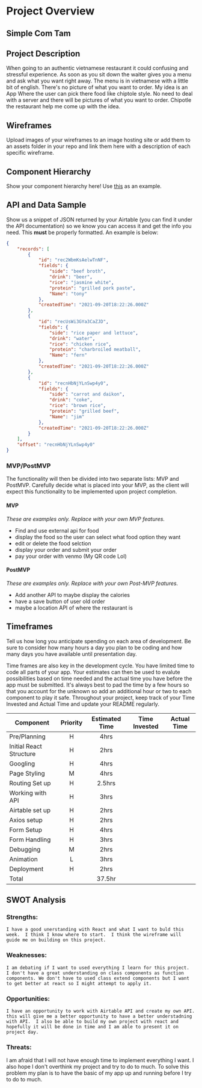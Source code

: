 # Project Overview

## Simple Com Tam



## Project Description

When going to an authentic vietnamese restaurant it could confusing and stressful experience.  As soon as you sit down the waiter gives you a menu and ask what you want right away. The menu is in vietnamese with a little bit of english.  There's no picture of what you want to order.  My idea is an App Where the user can pick there food like chiptole style.  No need to deal with a server and there will be pictures of what you want to order. Chipotle the restaurant help me come up with the idea. 

## Wireframes

Upload images of your wireframes to an image hosting site or add them to an assets folder in your repo and link them here with a description of each specific wireframe.

## Component Hierarchy
Show your component hierarchy here! Use [this](https://cms-assets.tutsplus.com/uploads/users/1795/posts/30352/image/GettingStartedWithReduxTutorial-React-Component-Structure.png) as an example.

## API and Data Sample

Show us a snippet of JSON returned by your Airtable (you can find it under the API documentation) so we know you can access it and get the info you need. This __must__ be properly formatted. An example is below:

```json
{
    "records": [
        {
            "id": "rec2WbmKsAelwTnNF",
            "fields": {
                "side": "beef broth",
                "drink": "beer",
                "rice": "jasmine white",
                "protein": "grilled pork paste",
                "Name": "tony"
            },
            "createdTime": "2021-09-20T18:22:26.000Z"
        },
        {
            "id": "recUsWi3GYa3CaZJD",
            "fields": {
                "side": "rice paper and lettuce",
                "drink": "water",
                "rice": "chicken rice",
                "protein": "charbroiled meatball",
                "Name": "fern"
            },
            "createdTime": "2021-09-20T18:22:26.000Z"
        },
        {
            "id": "recnHbNjYLnSwp4y0",
            "fields": {
                "side": "carrot and daikon",
                "drink": "coke",
                "rice": "brown rice",
                "protein": "grilled beef",
                "Name": "jim"
            },
            "createdTime": "2021-09-20T18:22:26.000Z"
        }
    ],
    "offset": "recnHbNjYLnSwp4y0"
}
```

### MVP/PostMVP

The functionality will then be divided into two separate lists: MVP and PostMVP.  Carefully decide what is placed into your MVP, as the client will expect this functionality to be implemented upon project completion.  

#### MVP 
*These are examples only. Replace with your own MVP features.*

- Find and use external api for food 
- display the food so the user can select what food option they want
- edit or delete the food selction
- display your order and submit your order
- pay your order with venmo (My QR code Lol)

#### PostMVP  
*These are examples only. Replace with your own Post-MVP features.*

- Add another API to maybe display the calories
- have a save button of user old order
- maybe a location API of where the restaurant is


## Timeframes

Tell us how long you anticipate spending on each area of development. Be sure to consider how many hours a day you plan to be coding and how many days you have available until presentation day.

Time frames are also key in the development cycle.  You have limited time to code all parts of your app.  Your estimates can then be used to evalute possibilities based on time needed and the actual time you have before the app must be submitted. It's always best to pad the time by a few hours so that you account for the unknown so add an additional hour or two to each component to play it safe. Throughout your project, keep track of your Time Invested and Actual Time and update your README regularly.

| Component | Priority | Estimated Time | Time Invested | Actual Time |
| --- | :---: |  :---: | :---: | :---: |
| Pre/Planning| H | 4hrs|  | |
| Initial React Structure | H |2hrs |  |  |
| Googling | H | 4hrs|  |  |
| Page Styling | M | 4hrs| |  |
| Routing Set up | H | 2.5hrs|  |  |
| Working with API | H | 3hrs|  |  |
| Airtable set up | H | 2hrs|  |  |
| Axios setup| H | 2hrs|  |  |
| Form Setup | H | 4hrs|  |  |
| Form Handling | H | 3hrs|  |  |
| Debugging| M | 2hrs|  |  |
| Animation | L | 3hrs|  |  |
| Deployment | H | 2hrs|  |  |
| Total |  |37.5hr |  |  |

## SWOT Analysis

### Strengths:
    I have a good unerstanding with React and what I want to buld this week.  I think I know where to start.  I think the wireframe will guide me on building on this project.
### Weaknesses:
    I am debating if I want to used everything I learn for this project.  I don't have a great understanding on class components as function components. We don't have to used class extend components but I want to get better at react so I might attempt to apply it. 
### Opportunities:
    I have an opportunity to work with Airtable API and create my own API.  this will give me a better opportunity to have a better understadning with API.  I also be able to build my own project with react and hopefully it will be done in time and I am able to present it on project day.
### Threats:
I am afraid that I will not have enough time to implement everything I want.  I also hope I don't overthink my project and try to do to much.  To solve this problem my plan is to have the basic of my app up and running before I try to do to much.